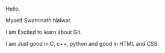 Hello,

Myself Swaminath Nalwar.

I am Excited to learn about Git.

I am Just good in C, c++, python and good in HTML and CSS.
